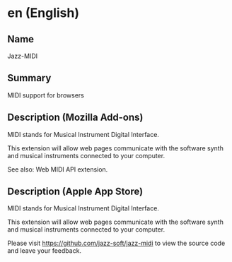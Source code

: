 # en (English)

## Name
Jazz-MIDI

## Summary
MIDI support for browsers

## Description (Mozilla Add-ons)
MIDI stands for Musical Instrument Digital Interface.

This extension will allow web pages communicate with the software synth and musical instruments connected to your computer.

See also: Web MIDI API extension.

## Description (Apple App Store)
MIDI stands for Musical Instrument Digital Interface.

This extension will allow web pages communicate with the software synth and musical instruments connected to your computer.

Please visit https://github.com/jazz-soft/jazz-midi to view the source code and leave your feedback.